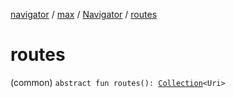 [navigator](../../index.md) / [max](../index.md) / [Navigator](index.md) / [routes](./routes.md)

# routes

(common) `abstract fun routes(): `[`Collection`](https://kotlinlang.org/api/latest/jvm/stdlib/kotlin.collections/-collection/index.html)`<Uri>`